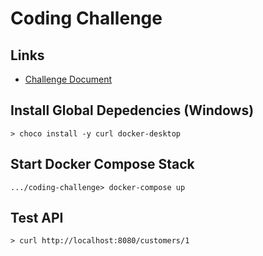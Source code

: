 # Coding Challenge

## Links
- [Challenge Document](https://docs.google.com/document/d/1d9ZM4tSd9lq7PUOjfgm6nKITpUbGcyUbB2rcA1O55Ho/edit?usp=sharing)

## Install Global Depedencies (Windows)
```
> choco install -y curl docker-desktop
```

## Start Docker Compose Stack
```
.../coding-challenge> docker-compose up
```

## Test API
```
> curl http://localhost:8080/customers/1
```